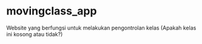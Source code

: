 # movingclass_app
Website yang berfungsi untuk melakukan pengontrolan kelas (Apakah kelas ini kosong atau tidak?)
